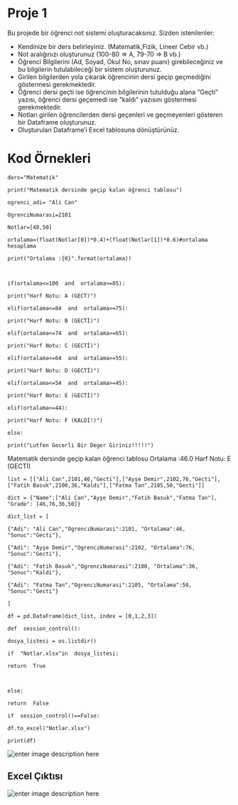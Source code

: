 # Proje 1

Bu projede bir öğrenci not sistemi oluşturacaksınız. Sizden istenilenler:
-    Kendinize bir ders belirleyiniz. (Matematik,Fizik, Lineer Cebir vb.)
-   Not aralığınızı oluşturunuz (100-80 ⇒ A, 79-70 ⇒ B vb.)
-   Öğrenci Bilgilerini (Ad, Soyad, Okul No, sınav puanı) girebileceğiniz ve bu bilgilerin tutulabileceği bir sistem oluşturunuz.
-   Girilen bilgilerden yola çıkarak öğrencinin dersi geçip geçmediğini göstermesi gerekmektedir.
-   Öğrenci dersi geçti ise öğrencinin bilgilerinin tutulduğu alana “Geçti” yazısı, öğrenci dersi geçemedi ise “kaldı” yazısını göstermesi gerekmektedir.
-   Notları girilen öğrencilerden dersi geçenleri ve geçmeyenleri gösteren bir Dataframe oluşturunuz.
-   Oluşturulan Dataframe’i Excel tablosuna dönüştürünüz.

# Kod Örnekleri

    ders="Matematik"
    
    print("Matematik dersinde geçip kalan öğrenci tablosu")
    
    ogrenci_adi= "Ali Can"
    
    OgrenciNumarasi=2101
    
    Notlar=[40,50]
    
    ortalama=(float(Notlar[0])*0.4)+(float(Notlar[1])*0.6)#ortalama hesaplama
    
    print("Ortalama :{0}".format(ortalama))
    
      
    
    if(ortalama<=100  and  ortalama>=85):
    
    print("Harf Notu: A (GECT)")
    
    elif(ortalama<=84  and  ortalama>=75):
    
    print("Harf Notu: B (GECTİ)")
    
    elif(ortalama<=74  and  ortalama>=65):
    
    print("Harf Notu: C (GECTİ)")
    
    elif(ortalama<=64  and  ortalama>=55):
    
    print("Harf Notu: D (GECTİ)")
    
    elif(ortalama<=54  and  ortalama>=45):
    
    print("Harf Notu: E (GECTİ)")
    
    elif(ortalama<=44):
    
    print("Harf Notu: F (KALDI!)")
    
    else:
    
    print("Lutfen Gecerli Bir Deger Giriniz!!!!!")
Matematik dersinde geçip kalan öğrenci tablosu
Ortalama :46.0 
Harf Notu: E (GECTİ)


    list = [["Ali Can",2101,46,"Gecti"],["Ayşe Demir",2102,76,"Gecti"],["Fatih Basuk",2100,36,"Kaldı"],["Fatma Tan",2105,50,"Gecti"]]
    
    dict = {"Name":["Ali Can","Ayşe Demir","Fatih Basuk","Fatma Tan"], "Grade": [46,76,36,50]}
    
    dict_list = [
    
    {"Adi": "Ali Can","OgrencıNumarasi":2101, "Ortalama":46, "Sonuc":"Gecti"},
    
    {"Adi": "Ayşe Demir","OgrencıNumarasi":2102, "Ortalama":76, "Sonuc":"Gecti"},
    
    {"Adi": "Fatih Basuk","OgrencıNumarasi":2100, "Ortalama":36, "Sonuc":"Kaldi"},
    
    {"Adi": "Fatma Tan","OgrencıNumarasi":2105, "Ortalama":50, "Sonuc":"Gecti"}
    
    ]
    
    df = pd.DataFrame(dict_list, index = [0,1,2,3])
    
    def  session_control():
    
    dosya_listesi = os.listdir()
    
    if  "Notlar.xlsx"in  dosya_listesi:
    
    return  True
    
      
    
    else:
    
    return  False
    
    if  session_control()==False:
    
    df.to_excel("Notlar.xlsx")
    
    print(df)


![enter image description here](https://www.hizliresim.com/himpub5)
## Excel Çıktısı
![enter image description here](https://www.hizliresim.com/1fk27dz)


